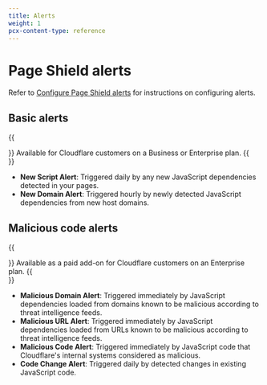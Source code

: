 ```yaml
---
title: Alerts
weight: 1
pcx-content-type: reference
---
```


# Page Shield alerts

Refer to [Configure Page Shield alerts](/use-dashboard/configure-alerts) for instructions on configuring alerts.

## Basic alerts

{{<Aside type="note">}}
Available for Cloudflare customers on a Business or Enterprise plan.
{{</Aside>}}

- **New Script Alert**: Triggered daily by any new JavaScript dependencies detected in your pages.
- **New Domain Alert**: Triggered hourly by newly detected JavaScript dependencies from new host domains.

## Malicious code alerts

{{<Aside type="note">}}
Available as a paid add-on for Cloudflare customers on an Enterprise plan.
{{</Aside>}}

- **Malicious Domain Alert**: Triggered immediately by JavaScript dependencies loaded from domains known to be malicious according to threat intelligence feeds.
- **Malicious URL Alert**: Triggered immediately by JavaScript dependencies loaded from URLs known to be malicious according to threat intelligence feeds.
- **Malicious Code Alert**: Triggered immediately by JavaScript code that Cloudflare's internal systems considered as malicious.
- **Code Change Alert**: Triggered daily by detected changes in existing JavaScript code.
